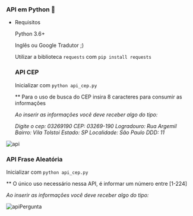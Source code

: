 ### API em Python :snake:

- Requisitos

  Python 3.6+

  Inglês ou Google Tradutor ;)

  Utilizar a biblioteca `requests` com `pip install requests`

  

  ### API CEP

  Inicializar com `python api_cep.py`

  ** Para o uso de busca do CEP insira 8 caracteres para consumir as informações

  *Ao inserir as informações você deve receber algo do tipo:*

  *Digite o cep: 03269190*
  *CEP: 03269-190*
  *Logradouro: Rua Argemil*
  *Bairro: Vila Tolstoi*
  *Estado: SP*
  *Localidade: São Paulo*
  *DDD: 11*

![api](https://i.imgur.com/B7ToXLP.png)



### API Frase Aleatória

Inicializar com `python api_cep.py`

** O único uso necessário nessa API, é informar um número entre [1-224]

*Ao inserir as informações você deve receber algo do tipo:*

![apiPergunta](https://i.imgur.com/jxOQR9z.png)
